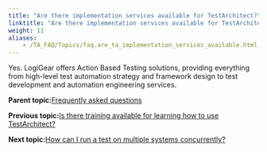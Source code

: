 ```yaml
--- 
title: "Are there implementation services available for TestArchitect?"
linktitle: "Are there implementation services available for TestArchitect?"
weight: 11
aliases: 
    - /TA_FAQ/Topics/faq.are_ta_implementation_services_available.html
---
```


Yes. LogiGear offers Action Based Testing solutions, providing everything from high-level test automation strategy and framework design to test development and automation engineering services.

**Parent topic:**[Frequently asked questions](/TA_Help/Topics/Support_FAQ.html)

**Previous topic:**[Is there training available for learning how to use TestArchitect?](/TA_FAQ/Topics/faq.is_ta_training_available.html)

**Next topic:**[How can I run a test on multiple systems concurrently?](/TA_FAQ/Topics/faq.howto.run_test_on_multiple_targets.html)


